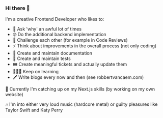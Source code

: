 ### Hi there 👋

I'm a creative Frontend Developer who likes to: 

- 🤔 Ask 'why' an awful lot of times
- 🤓 Do the additional backend implementation
- 🥊 Challenge each other (for example in Code Reviews)
- ⚡️ Think about improvements in the overall process (not only coding)
- 📖 Create and maintain documentation
- 🧪 Create and maintain tests
- 🎟 Create meaningful tickets and actually update them
- 🧑🏽‍🎓 Keep on learning
- 🖊 Write blogs every now and then (see robbertvancaem.com)

🌱 Currently I'm catching up on my Next.js skills (by working on my own website)

🎶 I'm into either very loud music (hardcore metal) or guilty pleasures like Taylor Swift and Katy Perry
